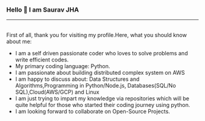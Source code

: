 ### Hello 👋 I am Saurav JHA
<hr><br>
First of all, thank you for visiting my profile.Here, what you should know about me:
<ul>
<li>I am a self driven passionate coder who loves to solve problems and write efficient codes.</li>
<li>My primary coding language: Python.</li>
<li>I am passionate about building distributed complex system on AWS </li>
<li>I am happy to discuss about: Data Structures and Algorithms,Programming in Python/Node.js, Databases(SQL/No SQL),Cloud(AWS/GCP) and Linux</li>
<li>I am just trying to impart my knowledge via repositories which will be quite helpful for those who started their coding journey using python.</li>
<li>I am looking forward to collaborate on Open-Source Projects.</li>
</ul>
<!--
**Saurav-KT/Saurav-KT** is a ✨ _special_ ✨ repository because its `README.md` (this file) appears on your GitHub profile.

Here are some ideas to get you started:

- 🔭 I’m currently working on ...
- 🌱 I’m currently learning ...
- 👯 I’m looking to collaborate on ...
- 🤔 I’m looking for help with ...
- 💬 Ask me about ...
- 📫 How to reach me: ...
- 😄 Pronouns: ...
- ⚡ Fun fact: ...
-->
